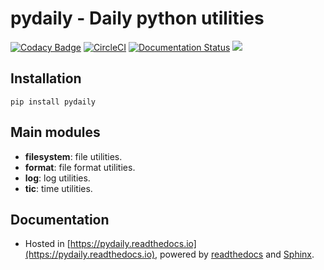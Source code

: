 **pydaily - Daily python utilities**
============
[![Codacy Badge](https://api.codacy.com/project/badge/Grade/8e2dbb9defe6410793beed44f22783d2)](https://app.codacy.com/app/PingjunChen/pydaily?utm_source=github.com&utm_medium=referral&utm_content=PingjunChen/pydaily&utm_campaign=Badge_Grade_Dashboard)
[![CircleCI](https://circleci.com/gh/PingjunChen/pydaily.svg?style=svg)](https://circleci.com/gh/PingjunChen/pydaily)
[![Documentation Status](https://readthedocs.org/projects/pydaily/badge/?version=latest)](https://pydaily.readthedocs.io/en/latest/?badge=latest)
![](https://img.shields.io/github/stars/PingjunChen/pydaily.svg)

Installation
------------
```
pip install pydaily
```

Main modules
------------
- **filesystem**: file utilities.
- **format**: file format utilities.
- **log**: log utilities.
- **tic**: time utilities.

Documentation
------------
* Hosted in [https://pydaily.readthedocs.io](https://pydaily.readthedocs.io), powered by [readthedocs](https://readthedocs.org) and
[Sphinx](http://www.sphinx-doc.org).
